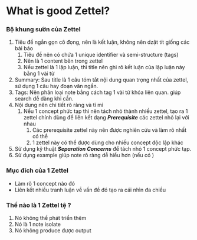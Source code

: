 # What is good Zettel?
### Bộ khung sườn của Zettel
1. Tiêu đề ngắn gọn cô đọng, nên là kết luận, không nên dzật tít giống các bài báo
	1. Tiêu đề nên có chứa 1 unique identifier và semi-structure (tags)
	2. Nên là 1 content bên trong zettel
	3. Nếu zettel là 1 lập luận, thì title nên ghi rõ kết luận của lập luận này bằng 1 vài từ
2. Summary: Sau title là 1 câu tóm tắt nội dung quan trọng nhất của zettel, sử dụng 1 câu hay đoạn văn ngắn. 
3. Tags: Nên phân loại note bằng cách tag 1 vài từ khóa liên quan. giúp search dễ dàng khi cần.
4. Nội dung nên chi tiết rõ ràng và tỉ mỉ
	1. Nếu 1 concept phức tạp thì nên tách nhỏ thành nhiều zettel, tạo ra 1 zettel chính dùng để liên kết dạng ***Prerequisite*** các zettel nhỏ lại với nhau
		1. Các prerequisite zettel này nên được nghiên cứu và làm rõ nhất có thể
		2. 1 zettel này có thể được dùng cho nhiều concept độc lập khác
5. Sử dụng kỹ thuật ***Separation Concerns*** để tách nhỏ 1 concept phức tạp.
6. Sử dụng example giúp note rõ ràng dễ hiểu hơn (nếu có )

### Mục đích của 1 Zettel
- Làm rõ 1 concept nào đó
- Liên kết nhiều tranh luận về vấn đề đó tạo ra cái nhìn đa chiều

### Thế nào là 1 Zettel tệ ?
1. Nó không thể phát triển thêm
2. Nó là 1 note isolate
3. Nó không produce được output



	
	